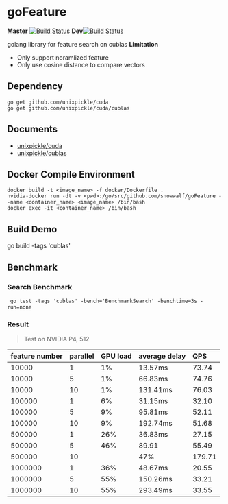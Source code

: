 # goFeature
 
**Master** [![Build Status](https://travis-ci.org/snowwalf/goFeature.svg?branch=master)](https://travis-ci.org/snowwalf/goFeature)
**Dev**[![Build Status](https://travis-ci.org/snowwalf/goFeature.svg?branch=dev)](https://travis-ci.org/snowwalf/goFeature)
 
 golang library for feature search on cublas
 **Limitation**
 * Only support noramlized feature
 * Only use cosine distance to compare vectors

## Dependency

```
go get github.com/unixpickle/cuda
go get github.com/unixpickle/cuda/cublas
```

## Documents
* [unixpickle/cuda](https://godoc.org/github.com/unixpickle/cuda)
* [unixpickle/cublas](https://godoc.org/github.com/unixpickle/cuda/cublas)


## Docker Compile Environment

```
docker build -t <image_name> -f docker/Dockerfile .
nvidia-docker run -dt -v <pwd>:/go/src/github.com/snowwalf/goFeature --name <container_name> <image_name> /bin/bash
docker exec -it <container_name> /bin/bash
```

## Build Demo
go build -tags 'cublas'

## Benchmark
### Search Benchmark

```
 go test -tags 'cublas' -bench='BenchmarkSearch' -benchtime=3s -run=none
```

### Result
> Test on NVIDIA P4, 512

|feature number|parallel|GPU load|average delay|QPS|
|:---|:---|:---|:---|:---|
|10000|1|1%|13.57ms|73.74|
|10000|5|1%|66.83ms|74.76|
|10000|10|1%|131.41ms|76.03|
|100000|1|6%|31.15ms|32.10|
|100000|5|9%|95.81ms|52.11|
|100000|10|9%|192.74ms|51.68|
|500000|1|26%|36.83ms|27.15|
|500000|5|46%|89.91|55.49|
|500000|10||47%|179.71|55.43|
|1000000|1|36%|48.67ms|20.55|
|1000000|5|55%|150.26ms|33.21|
|1000000|10|55%|293.49ms|33.55|